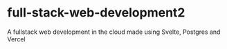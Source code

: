 # full-stack-web-development2
A fullstack web development in the cloud made using Svelte, Postgres and Vercel
